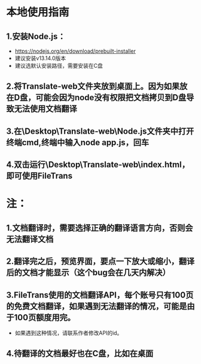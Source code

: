 # 本地使用指南

## 1.安装Node.js：
- https://nodejs.org/en/download/prebuilt-installer
- 建议安装v13.14.0版本
- 建议选默认安装路径，需要安装在C盘

## 2.将Translate-web文件夹放到桌面上。因为如果放在D盘，可能会因为node没有权限把文档拷贝到D盘导致无法使用文档翻译

## 3.在\Desktop\Translate-web\Node.js文件夹中打开终端cmd,终端中输入node app.js，回车

## 4.双击运行\Desktop\Translate-web\index.html，即可使用FileTrans

# 注：

## 1.文档翻译时，需要选择正确的翻译语言方向，否则会无法翻译文档

## 2.翻译完之后，预览界面，要点一下放大或缩小，翻译后的文档才能显示（这个bug会在几天内解决）

## 3.FileTrans使用的文档翻译API，每个账号只有100页的免费文档翻译，如果遇到无法翻译的情况，可能是由于100页额度用完。
- 如果遇到这种情况，请联系作者修改API的id。

## 4.待翻译的文档最好也在C盘，比如在桌面
